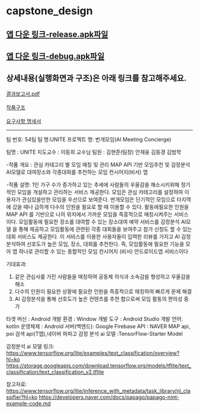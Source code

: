 # capstone_design

[앱 다운 링크-release.apk파일](https://github.com/hyunjunkimAbc/capstone_design/blob/main/android/app/release/app-release.apk)
---
[앱 다운 링크-debug.apk파일](https://github.com/hyunjunkimAbc/capstone_design/blob/main/android/app/debug/app-debug.apk)
---
상세내용(실행화면과 구조)은 아래 링크를 참고해주세요.
---
[결과보고서.pdf](https://github.com/hyunjunkimAbc/capstone_design/blob/main/doc/%5BUNITE%5D%EC%8B%A4%ED%96%89%ED%99%94%EB%A9%B4%EA%B3%BC_%EA%B5%AC%EC%A1%B0.pdf)
<br/><br/>
[작품구조](https://github.com/hyunjunkimAbc/capstone_design/blob/main/doc/%EC%9E%91%ED%92%88%EA%B5%AC%EC%A1%B0.png)
<br/><br/>
[요구사항 명세서](https://github.com/hyunjunkimAbc/capstone_design/blob/main/doc/%EC%9A%94%EA%B5%AC%EC%82%AC%ED%95%AD_%EB%AA%85%EC%84%B8%EC%84%9C_ver2.pdf)
***
팀 번호: 54팀
팀 명:UNITE
프로젝트 명: 번개모임(AI Meeting Concierge)

팀명 : UNITE
지도교수 : 이동희 교수님
팀원 : 김현준(팀장)
안재웅
김동경
김범학

-작품 개요 : 관심 카테고리 별 모임 매칭 및 관리
MAP API 기반 모임추천 및 감정분석
AI모델로 대여장소와 각종대회를 추천하는
모임 컨시어지(비서) 앱

-작품 설명:
1인 가구 수가 증가하고 있는 추세에 사람들의 우울감을 해소시키위해 정기적인 모임을 개설하고 관리하는 서비스 제공한다. 모임은 관심 카테고리를 설정하여 이용자가 관심있을만한 모임을 우선으로 보여준다.
번개모임은 단기적인 모임으로 타지역에 갔을 때나 급하게 다수의 인원을 필요로 할 때 이용할 수 있다. 활동에필요한 인원을
MAP API
를 기반으로 나의 위치에서 가까운 모임을 즉흥적으로 매칭시켜주는 서비스이다.
모임활동에 필요한 장소를 대여할 수 있는 장소대여 예약 서비스를
감정분석 AI모델
을 통해 제공하고 모임활동에 관련된 각종 대회들을 보여주고 참가 신청도 할 수 있는 대회 서비스도 제공한다.
이 서비스를 이용한 사용자들이 입력한 리뷰를 가지고 AI 감정분석하여 선호도가 높은 모임, 장소, 대회를 추천한다. 즉, 모임활동에 필요한 기능을 모아 앱 하나로 관리할 수 있는 종합적인
모임 컨시어지
(비서) 안드로이드앱 서비스이다


기대효과:
1. 같은 관심사를 가진 사람들을 매칭하여 공동체 의식과 소속감을 형성하고
   우울감을 해소
2. 다수의 인원이 필요한 상황에 필요한 인원을
   즉흥적으로 매칭하여
   빠르게 문제 해결
3. AI 감정분석을 통해 선호도가 높은 컨텐츠를 추천
   함으로써 모임 활동의 편의성 증가

타겟 머신 : Android
개발 환경 : Window
개발 도구 : Android Studio
개발 언어: kotlin
운영체제 : Android
서버(백엔드): Google Firebase
API : NAVER MAP api, poi 검색 api(T맵),네이버 파파고
감정 분석 ai 모델 :TensorFlow-Starter Model

감정분석 ai 모델 링크:
https://www.tensorflow.org/lite/examples/text_classification/overview?hl=ko
https://storage.googleapis.com/download.tensorflow.org/models/tflite/text_classification/text_classification_v2.tflite

참고자료:
https://www.tensorflow.org/lite/inference_with_metadata/task_library/nl_classifier?hl=ko
https://developers.naver.com/docs/papago/papago-nmt-example-code.md
